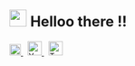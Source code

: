 <h1><img src="https://camo.githubusercontent.com/d3359cb00ab0b5ed8f2e1fe3fceb4fbaf3b614340f8c0db99c17b9f50b351770/68747470733a2f2f656d6f6a69732e736c61636b6d6f6a69732e636f6d2f656d6f6a69732f696d616765732f313533313834393433302f343234362f626c6f622d73756e676c61737365732e6769663f31353331383439343330" width="30" height="30"> <span style="font-size: 25px;"> Helloo there !!</span></h1>

<div id="badges">
  <a href="https://www.instagram.com/vishaal_upot/">
    <img src="https://raw.githubusercontent.com/hussainweb/hussainweb/main/icons/instagram.png" width="20" height="20" alt="Instagram Badge"/>
  </a>&nbsp;
  <a href="https://www.youtube.com/channel/UCps0KwVi02Urgtl0u6RawDQ">
    <img src="https://img.icons8.com/?size=512&id=19318&format=png" width="25" height="25" alt="Youtube Badge"/>
  </a>&nbsp;
  <a href="https://twitter.com/UpotVishaal?t=nyNpqRESLJe0EUApXMaX_g&s=08">
    <img src="https://img.icons8.com/?size=512&id=5MQ0gPAYYx7a&format=png" width="25" height="25" alt="Twitter Badge"/>
  </a>
</div>


 




<!--
**vishaalupot/vishaalupot** is a ✨ _special_ ✨ repository because its `README.md` (this file) appears on your GitHub profile.

Here are some ideas to get you started:

- 🔭 I’m currently working on ...
- 🌱 I’m currently learning ...
- 👯 I’m looking to collaborate on ...
- 🤔 I’m looking for help with ...
- 💬 Ask me about ...
- 📫 How to reach me: ...
- 😄 Pronouns: ...
- ⚡ Fun fact: ...
-->
